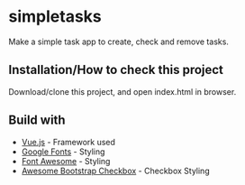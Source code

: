 # simpletasks

Make a simple task app to create, check and remove tasks.

## Installation/How to check this project

Download/clone this project, and open index.html in browser.

## Build with

- [Vue.js](https://vuejs.org) - Framework used
- [Google Fonts](https://fonts.google.com/) - Styling
- [Font Awesome](https://fontawesome.com) - Styling
- [Awesome Bootstrap Checkbox](https://github.com/flatlogic/awesome-bootstrap-checkbox) - Checkbox Styling
